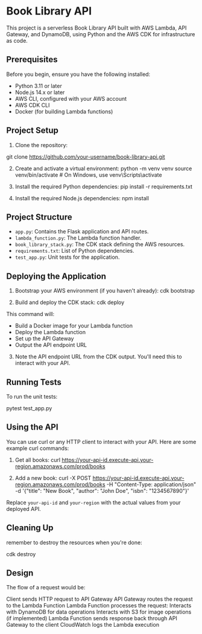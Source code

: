 # Book Library API

This project is a serverless Book Library API built with AWS Lambda, API Gateway, and DynamoDB, using Python and the AWS CDK for infrastructure as code.

## Prerequisites

Before you begin, ensure you have the following installed:
- Python 3.11 or later
- Node.js 14.x or later
- AWS CLI, configured with your AWS account
- AWS CDK CLI
- Docker (for building Lambda functions)

## Project Setup

1. Clone the repository:

git clone https://github.com/your-username/book-library-api.git 

2. Create and activate a virtual environment:
python -m venv venv source venv/bin/activate # On Windows, use venv\Scripts\activate


3. Install the required Python dependencies:
pip install -r requirements.txt


4. Install the required Node.js dependencies:
npm install


## Project Structure

- `app.py`: Contains the Flask application and API routes.
- `lambda_function.py`: The Lambda function handler.
- `book_library_stack.py`: The CDK stack defining the AWS resources.
- `requirements.txt`: List of Python dependencies.
- `test_app.py`: Unit tests for the application.

## Deploying the Application

1. Bootstrap your AWS environment (if you haven't already):
cdk bootstrap


2. Build and deploy the CDK stack:
cdk deploy


This command will:
- Build a Docker image for your Lambda function
- Deploy the Lambda function
- Set up the API Gateway
- Output the API endpoint URL

3. Note the API endpoint URL from the CDK output. You'll need this to interact with your API.

## Running Tests

To run the unit tests:

pytest test_app.py


## Using the API

You can use curl or any HTTP client to interact with your API. Here are some example curl commands:

1. Get all books:
curl https://your-api-id.execute-api.your-region.amazonaws.com/prod/books


2. Add a new book:
curl -X POST https://your-api-id.execute-api.your-region.amazonaws.com/prod/books
-H "Content-Type: application/json"
-d '{"title": "New Book", "author": "John Doe", "isbn": "1234567890"}'


Replace `your-api-id` and `your-region` with the actual values from your deployed API.

## Cleaning Up

remember to destroy the resources when you're done:

cdk destroy

## Design 

The flow of a request would be:

Client sends HTTP request to API Gateway
API Gateway routes the request to the Lambda Function
Lambda Function processes the request:
Interacts with DynamoDB for data operations
Interacts with S3 for image operations (if implemented)
Lambda Function sends response back through API Gateway to the client
CloudWatch logs the Lambda execution

